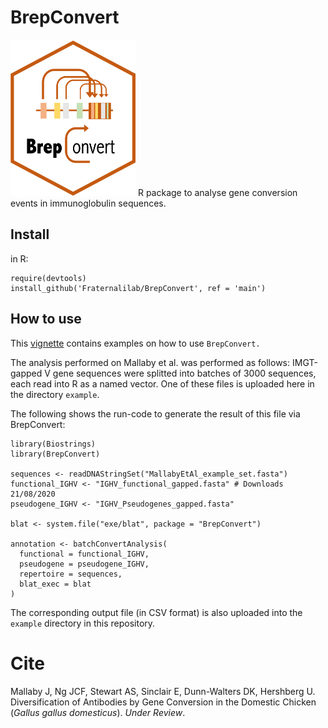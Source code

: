 # BrepConvert

 <img src="BrepConvert_logo.png" alt="logo" width="200" height="250">
R package to analyse gene conversion events in immunoglobulin sequences.

## Install

in R:

```
require(devtools)
install_github('Fraternalilab/BrepConvert', ref = 'main')
```

## How to use

This [vignette](http://htmlpreview.github.io/?https://github.com/Fraternalilab/BrepConvert/blob/main/vignettes/BrepConvert.html) contains examples on how to use `BrepConvert.`

The analysis performed on Mallaby et al. was performed as follows: IMGT-gapped V gene sequences were splitted into batches of 3000 sequences, each read into R as a named vector. One of these files is uploaded here in the directory `example`.

The following shows the run-code to generate the result of this file via BrepConvert:

```
library(Biostrings)
library(BrepConvert)

sequences <- readDNAStringSet("MallabyEtAl_example_set.fasta")
functional_IGHV <- "IGHV_functional_gapped.fasta" # Downloads 21/08/2020
pseudogene_IGHV <- "IGHV_Pseudogenes_gapped.fasta"

blat <- system.file("exe/blat", package = "BrepConvert")

annotation <- batchConvertAnalysis(
  functional = functional_IGHV,
  pseudogene = pseudogene_IGHV,
  repertoire = sequences,
  blat_exec = blat
)
```

The corresponding output file (in CSV format) is also uploaded into the `example` directory in this repository.

# Cite

Mallaby J, Ng JCF, Stewart AS, Sinclair E, Dunn-Walters DK, Hershberg U. Diversification of Antibodies by Gene Conversion in the Domestic Chicken (*Gallus gallus domesticus*). *Under Review*.
